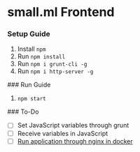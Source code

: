 # small.ml Frontend

### Setup Guide

1. Install `npm`
2. Run `npm install`
3. Run `npm i grunt-cli -g`
4. Run `npm i http-server -g`

### Run Guide

1. `npm start`

### To-Do

- [ ] Set JavaScript variables through grunt 
- [ ] Receive variables in JavaScript
- [ ] [Run application through nginx in docker]()